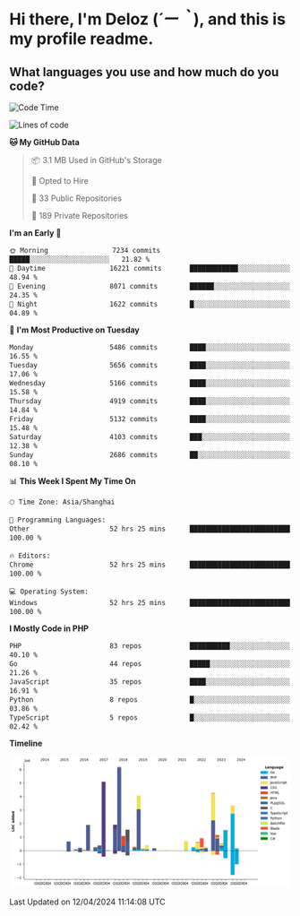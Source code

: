 # **Hi there, I'm Deloz (*´ー｀*), and this is my profile readme.**

## **What languages you use and how much do you code?**

<!--START_SECTION:waka-->
![Code Time](http://img.shields.io/badge/Code%20Time-3%2C743%20hrs%204%20mins-blue)

![Lines of code](https://img.shields.io/badge/From%20Hello%20World%20I%27ve%20Written-38.1%20million%20lines%20of%20code-blue)

**🐱 My GitHub Data** 

> 📦 3.1 MB Used in GitHub's Storage 
 > 
> 💼 Opted to Hire
 > 
> 📜 33 Public Repositories 
 > 
> 🔑 189 Private Repositories 
 > 
**I'm an Early 🐤** 

```text
🌞 Morning                7234 commits        █████░░░░░░░░░░░░░░░░░░░░   21.82 % 
🌆 Daytime                16221 commits       ████████████░░░░░░░░░░░░░   48.94 % 
🌃 Evening                8071 commits        ██████░░░░░░░░░░░░░░░░░░░   24.35 % 
🌙 Night                  1622 commits        █░░░░░░░░░░░░░░░░░░░░░░░░   04.89 % 
```
📅 **I'm Most Productive on Tuesday** 

```text
Monday                   5486 commits        ████░░░░░░░░░░░░░░░░░░░░░   16.55 % 
Tuesday                  5656 commits        ████░░░░░░░░░░░░░░░░░░░░░   17.06 % 
Wednesday                5166 commits        ████░░░░░░░░░░░░░░░░░░░░░   15.58 % 
Thursday                 4919 commits        ████░░░░░░░░░░░░░░░░░░░░░   14.84 % 
Friday                   5132 commits        ████░░░░░░░░░░░░░░░░░░░░░   15.48 % 
Saturday                 4103 commits        ███░░░░░░░░░░░░░░░░░░░░░░   12.38 % 
Sunday                   2686 commits        ██░░░░░░░░░░░░░░░░░░░░░░░   08.10 % 
```


📊 **This Week I Spent My Time On** 

```text
🕑︎ Time Zone: Asia/Shanghai

💬 Programming Languages: 
Other                    52 hrs 25 mins      █████████████████████████   100.00 % 

🔥 Editors: 
Chrome                   52 hrs 25 mins      █████████████████████████   100.00 % 

💻 Operating System: 
Windows                  52 hrs 25 mins      █████████████████████████   100.00 % 
```

**I Mostly Code in PHP** 

```text
PHP                      83 repos            ██████████░░░░░░░░░░░░░░░   40.10 % 
Go                       44 repos            █████░░░░░░░░░░░░░░░░░░░░   21.26 % 
JavaScript               35 repos            ████░░░░░░░░░░░░░░░░░░░░░   16.91 % 
Python                   8 repos             █░░░░░░░░░░░░░░░░░░░░░░░░   03.86 % 
TypeScript               5 repos             █░░░░░░░░░░░░░░░░░░░░░░░░   02.42 % 
```



**Timeline**

![Lines of Code chart](https://raw.githubusercontent.com/deloz/deloz/main/assets/bar_graph.png)


 Last Updated on 12/04/2024 11:14:08 UTC
<!--END_SECTION:waka-->
